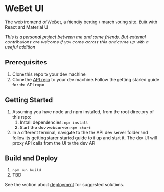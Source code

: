 # WeBet UI

The web frontend of WeBet, a friendly betting / match voting site. Built with React and Material UI

*This is a personal project between me and some friends. But external contributions are welcome if
you come across this and come up with a useful addition*

## Prerequisites

1. Clone this repo to your dev machine
2. Clone the [API repo](https://github.com/michaelhillebrand/webet) to your dev machine. Follow the
getting started guide for the API repo

## Getting Started

1. Assuming you have node and npm installed, from the root directory of this repo:
   1. Install dependencies: `npm install`
   2. Start the dev webserver: `npm start`
2. In a different terminal, navigate to the  the API dev server folder and follow its getting starer
started guide to it up and start it. The dev UI will proxy API calls from the UI to the dev API

## Build and Deploy

1. `npm run build`
2. TBD

See the section about [deployment](https://facebook.github.io/create-react-app/docs/deployment) for suggested solutions.
